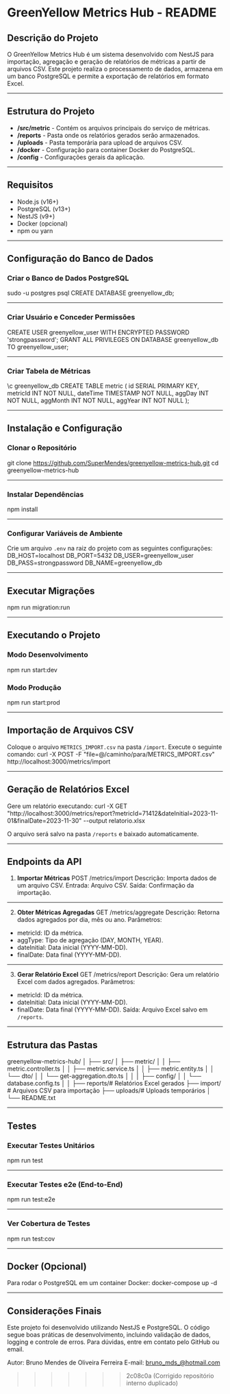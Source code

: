 # GreenYellow Metrics Hub - README

## Descrição do Projeto
O GreenYellow Metrics Hub é um sistema desenvolvido com NestJS para importação, agregação e geração de relatórios de métricas a partir de arquivos CSV.
Este projeto realiza o processamento de dados, armazena em um banco PostgreSQL e permite a exportação de relatórios em formato Excel.

---

## Estrutura do Projeto

- **/src/metric** - Contém os arquivos principais do serviço de métricas.
- **/reports** - Pasta onde os relatórios gerados serão armazenados.
- **/uploads** - Pasta temporária para upload de arquivos CSV.
- **/docker** - Configuração para container Docker do PostgreSQL.
- **/config** - Configurações gerais da aplicação.

---

## Requisitos

- Node.js (v16+)
- PostgreSQL (v13+)
- NestJS (v9+)
- Docker (opcional)
- npm ou yarn

---

## Configuração do Banco de Dados

### Criar o Banco de Dados PostgreSQL
sudo -u postgres psql
CREATE DATABASE greenyellow_db;

---

### Criar Usuário e Conceder Permissões
CREATE USER greenyellow_user WITH ENCRYPTED PASSWORD 'strongpassword';
GRANT ALL PRIVILEGES ON DATABASE greenyellow_db TO greenyellow_user;

---

### Criar Tabela de Métricas
\c greenyellow_db
CREATE TABLE metric (
id SERIAL PRIMARY KEY,
metricId INT NOT NULL,
dateTime TIMESTAMP NOT NULL,
aggDay INT NOT NULL,
aggMonth INT NOT NULL,
aggYear INT NOT NULL
);

---

## Instalação e Configuração

### Clonar o Repositório
git clone https://github.com/SuperMendes/greenyellow-metrics-hub.git
cd greenyellow-metrics-hub

---

### Instalar Dependências
npm install

---

### Configurar Variáveis de Ambiente
Crie um arquivo `.env` na raiz do projeto com as seguintes configurações:
DB_HOST=localhost
DB_PORT=5432
DB_USER=greenyellow_user
DB_PASS=strongpassword
DB_NAME=greenyellow_db

---

## Executar Migrações
npm run migration:run

---

## Executando o Projeto

### Modo Desenvolvimento
npm run start:dev

### Modo Produção
npm run start:prod

---

## Importação de Arquivos CSV
Coloque o arquivo `METRICS_IMPORT.csv` na pasta `/import`.
Execute o seguinte comando:
curl -X POST -F "file=@/caminho/para/METRICS_IMPORT.csv" http://localhost:3000/metrics/import

---

## Geração de Relatórios Excel
Gere um relatório executando:
curl -X GET "http://localhost:3000/metrics/report?metricId=71412&dateInitial=2023-11-01&finalDate=2023-11-30" --output relatorio.xlsx

O arquivo será salvo na pasta `/reports` e baixado automaticamente.

---

## Endpoints da API

1. **Importar Métricas**
POST /metrics/import
Descrição: Importa dados de um arquivo CSV.
Entrada: Arquivo CSV.
Saída: Confirmação da importação.

---

2. **Obter Métricas Agregadas**
GET /metrics/aggregate
Descrição: Retorna dados agregados por dia, mês ou ano.
Parâmetros:
- metricId: ID da métrica.
- aggType: Tipo de agregação (DAY, MONTH, YEAR).
- dateInitial: Data inicial (YYYY-MM-DD).
- finalDate: Data final (YYYY-MM-DD).

---

3. **Gerar Relatório Excel**
GET /metrics/report
Descrição: Gera um relatório Excel com dados agregados.
Parâmetros:
- metricId: ID da métrica.
- dateInitial: Data inicial (YYYY-MM-DD).
- finalDate: Data final (YYYY-MM-DD).
Saída: Arquivo Excel salvo em `/reports`.

---

## Estrutura das Pastas
greenyellow-metrics-hub/
│
├── src/
│ ├── metric/
│ │ ├── metric.controller.ts
│ │ ├── metric.service.ts
│ │ ├── metric.entity.ts
│ │ └── dto/
│ │ └── get-aggregation.dto.ts
│ │
│ ├── config/
│ │ └── database.config.ts
│ │
├── reports/# Relatórios Excel gerados
├── import/ # Arquivos CSV para importação
├── uploads/# Uploads temporários
│
└── README.txt

---

## Testes

### Executar Testes Unitários
npm run test

---

### Executar Testes e2e (End-to-End)
npm run test:e2e

---

### Ver Cobertura de Testes
npm run test:cov

---

## Docker (Opcional)

Para rodar o PostgreSQL em um container Docker:
docker-compose up -d

---

## Considerações Finais
Este projeto foi desenvolvido utilizando NestJS e PostgreSQL. O código segue boas práticas de desenvolvimento, incluindo validação de dados, logging e controle de erros.
Para dúvidas, entre em contato pelo GitHub ou email.

Autor: Bruno Mendes de Oliveira Ferreira
E-mail: bruno_mds_@hotmail.com

>>>>>>> 2c08c0a (Corrigido repositório interno duplicado)
